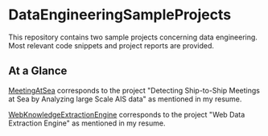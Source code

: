 # DataEngineeringSampleProjects
This repository contains two sample projects concerning data engineering. Most relevant code snippets and project reports are provided.

## At a Glance

[MeetingAtSea](https://github.com/Yudong-Fan/DataEngineeringSampleProjects/tree/main/Data%20Engineering%20Projects/MeetingAtSea) corresponds to the project "Detecting Ship-to-Ship Meetings at Sea by Analyzing large Scale AIS data" as mentioned in my resume.

[WebKnowledgeExtractionEngine](https://github.com/Yudong-Fan/DataEngineeringSampleProjects/tree/main/Data%20Engineering%20Projects/WebKnowledgeExtractionEngine) corresponds to the project "Web Data Extraction Engine" as mentioned in my resume.
